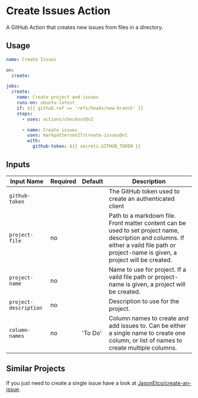 # Create Issues Action

A GitHub Action that creates new issues from files in a directory.

## Usage

```yaml
name: Create Issues

on:
  create:

jobs:
  create:
    name: Create project and issues
    runs-on: ubuntu-latest
    if: ${{ github.ref == 'refs/heads/new-branch' }}
    steps:
      - uses: actions/checkout@v2

      - name: Create issues
        uses: markpatterson27/create-issues@v1
        with:
          github-token: ${{ secrets.GITHUB_TOKEN }}

```

## Inputs

| Input Name | Required | Default | Description |
|---|---|---|---|
| `github-token` |  |  | The GitHub token used to create an authenticated client |
| `project-file` | no |  | Path to a markdown file. Front matter content can be used to set project name, description and columns. If either a vaild file path or project-name is given, a project will be created. |
| `project-name` | no |  | Name to use for project. If a vaild file path or project-name is given, a project will be created. |
| `project-description` | no |  | Description to use for the project. |
| `column-names` | no | 'To Do' | Column names to create and add issues to. Can be either a single name to create one column, or list of names to create multiple columns. |

## Similar Projects

If you just need to create a single issue have a look at [JasonEtco/create-an-issue](https://github.com/JasonEtco/create-an-issue).
